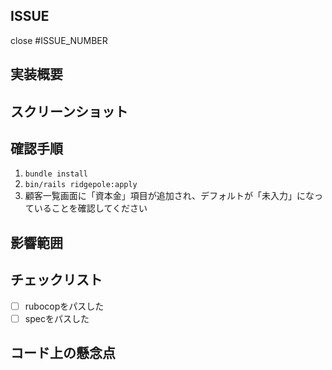 ## ISSUE
close #ISSUE_NUMBER

## 実装概要

## スクリーンショット

## 確認手順

1. `bundle install`
2. `bin/rails ridgepole:apply`
3. 顧客一覧画面に「資本金」項目が追加され、デフォルトが「未入力」になっていることを確認してください

## 影響範囲


## チェックリスト

- [ ] rubocopをパスした
- [ ] specをパスした

## コード上の懸念点

